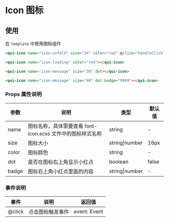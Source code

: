 # Icon 图标

## 使用

在 `template` 中使用图标组件
```html
<qui-icon name="icon-unfold" size="24" color="red" @click="handleClick"></qui-icon>

<qui-icon name="icon-loading" color="red"></qui-icon>

<qui-icon name="icon-message" size="30" dot></qui-icon>

<qui-icon name="icon-message" size="40" dot badge="9999"></qui-icon>
```

### Props 属性说明

| 参数 | 说明 | 类型 | 默认值 |
| ---- | ---- | ---- | ---- |
| name | 图标名称，具体需要查看 font-icon.scss 文件中的图标样式名称 | string | - |
| size | 图标大小 | string\|number | 16px |
| color | 图标颜色 | string | - |
| dot | 是否在图标右上角显示小红点 | boolean | false |
| badge | 图标右上角小红点里面的内容 | string\|number | - |

### 事件说明

| 事件 | 说明 | 返回值 |
| ---- | ---- | ---- |
| @click | 点击图标触发事件 | event: Event |